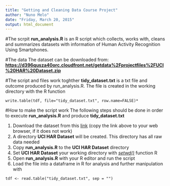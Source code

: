 ```yaml
---
title: "Getting and Cleaning Data Course Project"
author: "Nuno Melo"
date: "Friday, March 20, 2015"
output: html_document
---
```


#The scrpit
**run_analysis.R** is an R script which collects, works with, cleans and summarizes 
datasets with information of Human Activity Recognition Using Smartphones.

#The data
The dataset can be downloaded from:
**https://d396qusza40orc.cloudfront.net/getdata%2Fprojectfiles%2FUCI%20HAR%20Dataset.zip**

#The script and files work toghther
**tidy_dataset.txt** is a txt file and outcome produced by run_analysis.R.
The file is created in the working directory with the R function
```{r}
write.table(tdf, file="tidy_dataset.txt", row.name=FALSE)*
```

#How to make the script work
The following steps should be done in order to execute **run_analysis.R** and 
produce **tidy_dataset.txt**

1. Download the dataset from this [link][1] (copy the link above to your web browser, if it does not work)
2. A directory **UCI HAR Dataset** will be created. This directory has all raw data needed
3. Copy **run_analysis.R** to the **UCI HAR Dataset** directory
4. Set **UCI HAR Dataset** your working directory with [*setwd()*][2] function R
5. Open **run_analysis.R** with your R editor and run the script 
6. Load the file into a dataframe in R for analysis and further manipulation with 

```{r}
tdf <- read.table("tidy_dataset.txt", sep = "")
```



[1]: https://d396qusza40orc.cloudfront.net/getdata%2Fprojectfiles%2FUCI%20HAR%20Dataset.zip
[2]: https://stat.ethz.ch/R-manual/R-devel/library/base/html/getwd.html